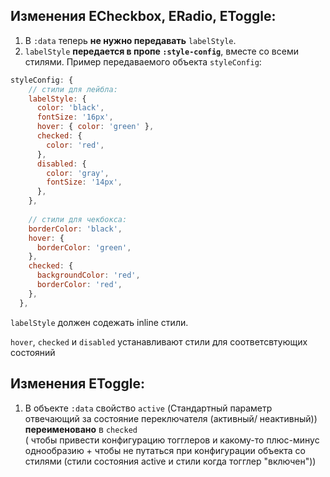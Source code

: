 ## Изменения ECheckbox, ERadio, EToggle:
1. В `:data` теперь **не нужно передавать** `labelStyle`. 
2. `labelStyle` **передается в пропе `:style-config`**, вместе со всеми стилями. Пример передаваемого объекта `styleConfig`:
````javascript
styleConfig: {
    // стили для лейбла:
    labelStyle: {
      color: 'black',
      fontSize: '16px',
      hover: { color: 'green' },
      checked: {
        color: 'red',
      },
      disabled: {
        color: 'gray',
        fontSize: '14px',
      },
    },
    
    // стили для чекбокса:
    borderColor: 'black',
    hover: {
      borderColor: 'green',
    },
    checked: {
      backgroundColor: 'red',
      borderColor: 'red',
    },
  },
````

`labelStyle` должен содежать inline стили.

`hover`, `checked` и `disabled` устанавливают стили для соответсвтующих состояний

## Изменения EToggle:
1. В объекте `:data` свойство `active` (Стандартный параметр отвечающий за состояние переключателя (активный/ неактивный)) **переименовано** в `checked`  
( чтобы привести конфигурацию тогглеров и какому-то плюс-минус однообразию + чтобы не путаться при конфигурации объекта со стилями (стили состояния active и стили когда тогглер "включен"))